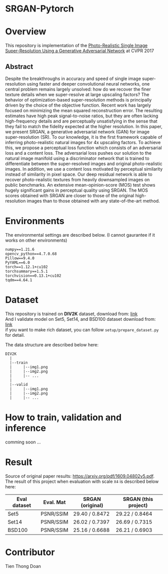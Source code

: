 # SRGAN-Pytorch

# Overview

This repository is implementation of the [Photo-Realistic Single Image Super-Resolution Using a Generative Adversarial Network](https://arxiv.org/pdf/1609.04802v5.pdf) at CVPR 2017

## Abstract
Despite the breakthroughs in accuracy and speed of single image super-resolution using faster and deeper convolutional neural networks, one central problem remains largely unsolved: how do we recover the finer texture details when we super-resolve at large upscaling factors? The behavior of optimization-based super-resolution methods is principally driven by the choice of the objective function. Recent work has largely focused on minimizing the mean squared reconstruction error. The resulting estimates have high peak signal-to-noise ratios, but they are often lacking high-frequency details and are perceptually unsatisfying in the sense that they fail to match the fidelity expected at the higher resolution. In this paper, we present SRGAN, a generative adversarial network (GAN) for image super-resolution (SR). To our knowledge, it is the first framework capable of inferring photo-realistic natural images for 4x upscaling factors. To achieve this, we propose a perceptual loss function which consists of an adversarial loss and a content loss. The adversarial loss pushes our solution to the natural image manifold using a discriminator network that is trained to differentiate between the super-resolved images and original photo-realistic images. In addition, we use a content loss motivated by perceptual similarity instead of similarity in pixel space. Our deep residual network is able to recover photo-realistic textures from heavily downsampled images on public benchmarks. An extensive mean-opinion-score (MOS) test shows hugely significant gains in perceptual quality using SRGAN. The MOS scores obtained with SRGAN are closer to those of the original high-resolution images than to those obtained with any state-of-the-art method.

# Environments
The environmental settings are described below. (I cannot gaurantee if it works on other environments)
```
numpy==1.21.6
opencv_python==4.7.0.68
Pillow==9.4.0
PyYAML==6.0
torch==1.12.1+cu102
torchsummary==1.5.1
torchvision==0.13.1+cu102
tqdm==4.64.1
```

# Dataset
This repository is trained on **DIV2K** dataset, download from: [link](https://data.vision.ee.ethz.ch/cvl/DIV2K) \
And I validate model on Set5, Set14, and BSD100 dataset download from: [link](https://drive.google.com/drive/folders/1A6lzGeQrFMxPqJehK9s37ce-tPDj20mD) \
if you want to make rich dataset, you can follow `setup/prepare_dataset.py` for detail.

The data structure are described below here:
```
DIV2K
  |
  |--train
  |     |--img1.png
  |     |--img2.png
  |     |-- ...
  |
  |--valid
  |     |--img1.png
  |     |--img2.png
  |     |-- ...
```

# How to train, validation and inference
comming soon ...

# Result
Source of original paper results: https://arxiv.org/pdf/1609.04802v5.pdf. The result of this project when evaluation with scale `X4` is described below here:

| Eval dataset | Eval. Mat | SRGAN (original) | SRGAN (this project) |
|--------------|-----------|------------------|----------------------|
| Set5         | PSNR/SSIM | 29.40 / 0.8472   | 29.22 / 0.8464       |
| Set14        | PSNR/SSIM | 26.02 / 0.7397   | 26.69 / 0.7315       |
| BSD100       | PSNR/SSIM | 25.16 / 0.6688   | 26.21 / 0.6903       |

# Contributor
Tien Thong Doan
